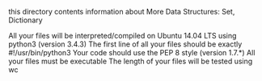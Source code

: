 this directory contents information about More Data Structures: Set, Dictionary

All your files will be interpreted/compiled on Ubuntu 14.04 LTS using python3 (version 3.4.3)
The first line of all your files should be exactly #!/usr/bin/python3
Your code should use the PEP 8 style (version 1.7.*)
All your files must be executable
The length of your files will be tested using wc